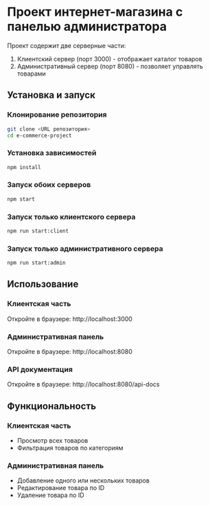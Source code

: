# Проект интернет-магазина с панелью администратора

Проект содержит две серверные части:
1. Клиентский сервер (порт 3000) - отображает каталог товаров
2. Административный сервер (порт 8080) - позволяет управлять товарами

## Установка и запуск

### Клонирование репозитория
```bash
git clone <URL репозитория>
cd e-commerce-project
```

### Установка зависимостей
```bash
npm install
```

### Запуск обоих серверов
```bash
npm start
```

### Запуск только клиентского сервера
```bash
npm run start:client
```

### Запуск только административного сервера
```bash
npm run start:admin
```

## Использование

### Клиентская часть
Откройте в браузере: http://localhost:3000

### Административная панель
Откройте в браузере: http://localhost:8080

### API документация
Откройте в браузере: http://localhost:8080/api-docs

## Функциональность

### Клиентская часть
- Просмотр всех товаров
- Фильтрация товаров по категориям

### Административная панель
- Добавление одного или нескольких товаров
- Редактирование товара по ID
- Удаление товара по ID